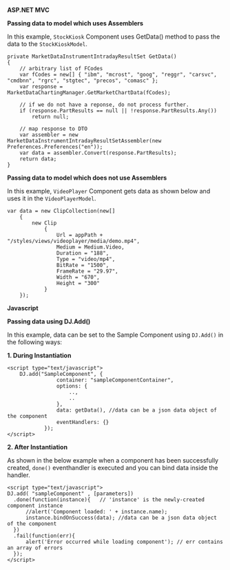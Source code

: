 ﻿**ASP.NET MVC**

**Passing data to model which uses Assemblers**

In this example, `StockKiosk` Component uses GetData() method to pass the data to the `StockKioskModel`.


	private MarketDataInstrumentIntradayResultSet GetData()
	{
		// arbitrary list of FCodes
		var fCodes = new[] { "ibm", "mcrost", "goog", "reggr", "carsvc", "cmdbnn", "rgrc", "stgtec", "precos", "comasc" };
		var response = MarketDataChartingManager.GetMarketChartData(fCodes);

		// if we do not have a reponse, do not process further.
		if (response.PartResults == null || !response.PartResults.Any())
			return null;

		// map response to DTO
		var assembler = new MarketDataInstrumentIntradayResultSetAssembler(new Preferences.Preferences("en"));
		var data = assembler.Convert(response.PartResults);
		return data;
	}

**Passing data to model which does not use Assemblers**

In this example, `VideoPlayer` Component gets data as shown below and uses it in the `VideoPlayerModel`.


	var data = new ClipCollection(new[]
		{
			new Clip
				{
					Url = appPath + "/styles/views/videoplayer/media/demo.mp4",
					Medium = Medium.Video,
					Duration = "188",
					Type = "video/mp4",
					BitRate = "1500",
					FrameRate = "29.97",
					Width = "670",
					Height = "300"
				}
		});

**Javascript**

**Passing data using DJ.Add()**

In this example, data can be set to the Sample Component using `DJ.Add()` in the following ways:

**1. During Instantiation**

	<script type="text/javascript">
		DJ.add("SampleComponent", {
					container: "sampleComponentContainer",
					options: {
						..,
						..
					},
					data: getData(), //data can be a json data object of the component
					eventHandlers: {}
				});
	</script>


**2. After Instantiation**

As shown in the below example when a component has been successfully created, `done()` eventhandler is executed
and you can bind data inside the handler.     

	<script type="text/javascript">
    DJ.add( "sampleComponent" , [parameters])
      .done(function(instance){   // 'instance' is the newly-created component instance
          //alert('Component loaded: ' + instance.name);
		  instance.bindOnSuccess(data); //data can be a json data object of the component
      })
      .fail(function(err){
          alert('Error occurred while loading component'); // err contains an array of errors
      }); 
	</script>

